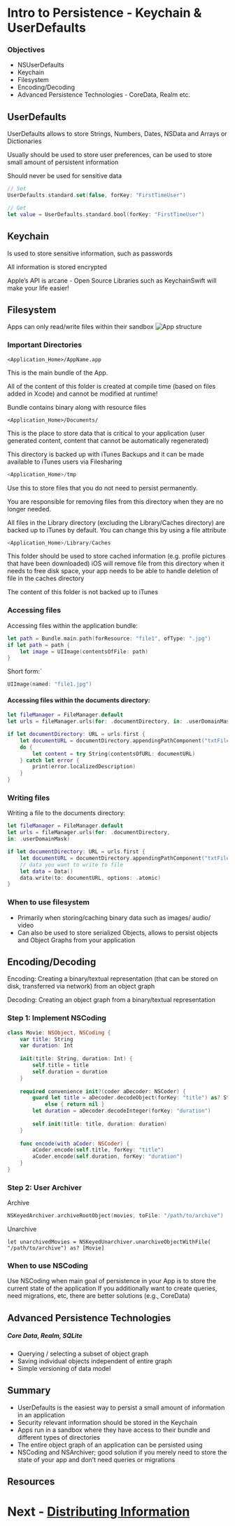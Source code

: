 # Intro to Persistence - Keychain & UserDefaults

### Objectives
- NSUserDefaults
- Keychain
- Filesystem
- Encoding/Decoding
- Advanced Persistence Technologies - CoreData, Realm etc.


## UserDefaults

UserDefaults allows to store Strings, Numbers, Dates, NSData and
Arrays or Dictionaries

Usually should be used to store user preferences, can be used to store small amount of persistent information

Should never be used for sensitive data

```swift
// Set
UserDefaults.standard.set(false, forKey: "FirstTimeUser")

// Get
let value = UserDefaults.standard.bool(forKey: "FirstTimeUser")
```

## Keychain

Is used to store sensitive information, such as passwords 

All information is stored encrypted

Apple’s API is arcane - Open Source Libraries such as
KeychainSwift will make your life easier!

## Filesystem

Apps can only read/write files within their sandbox
![App structure](app-structure.png)

### Important Directories

```
<Application_Home>/AppName.app
```

This is the main bundle of the App. 

All of the content of this folder is created at compile time (based on files added in
Xcode) and cannot be modified at runtime!

Bundle contains binary along with resource files


```
<Application_Home>/Documents/ 
```

This is the place to store data that is critical to your application
(user generated content, content that cannot be automatically
regenerated)

This directory is backed up with iTunes Backups and it can be
made available to iTunes users via Filesharing

```swift
<Application_Home>/tmp
```

Use this to store files that you do not need to persist
permanently.

You are responsible for removing files from this
directory when they are no longer needed.

All files in the Library directory (excluding the Library/Caches
directory) are backed up to iTunes by default. You can change
this by using a file attribute

```swift
<Application_Home>/Library/Caches
```

This folder should be used to store cached information (e.g.
profile pictures that have been downloaded)
iOS will remove file from this directory when it needs to free
disk space, your app needs to be able to handle deletion of
file in the caches directory

The content of this folder is not backed up to iTunes


### Accessing files
Accessing files within the application bundle:
```swift
let path = Bundle.main.path(forResource: "file1", ofType: ".jpg")
if let path = path {
    let image = UIImage(contentsOfFile: path)
}
```
Short form:`
```swift
UIImage(named: "file1.jpg")
```

#### Accessing files within the documents directory:
```swift
let fileManager = FileManager.default
let urls = fileManager.urls(for: .documentDirectory, in: .userDomainMask)

if let documentDirectory: URL = urls.first {
    let documentURL = documentDirectory.appendingPathComponent("txtFile.txt")
    do {
        let content = try String(contentsOfURL: documentURL)
    } catch let error {
        print(error.localizedDescription)
    }
}
 ```

### Writing files

Writing a file to the documents directory:

```swift
let fileManager = FileManager.default
let urls = fileManager.urls(for: .documentDirectory,
in: .userDomainMask)

if let documentDirectory: URL = urls.first {
    let documentURL = documentDirectory.appendingPathComponent("txtFile.txt")
    // data you want to write to file
    let data = Data()
    data.write(to: documentURL, options: .atomic)
}
```

### When to use filesystem

- Primarily when storing/caching binary data such as images/ audio/ video
- Can also be used to store serialized Objects, allows to persist objects and Object Graphs from your application

## Encoding/Decoding

Encoding: Creating a binary/textual representation (that can
be stored on disk, transferred via network) from an object
graph

Decoding: Creating an object graph from a binary/textual
representation

### Step 1: Implement NSCoding

```swift
class Movie: NSObject, NSCoding {
    var title: String
    var duration: Int
    
    init(title: String, duration: Int) {
        self.title = title
        self.duration = duration
    }
    
    required convenience init?(coder aDecoder: NSCoder) {
        guard let title = aDecoder.decodeObject(forKey: "title") as? String
            else { return nil }
        let duration = aDecoder.decodeInteger(forKey: "duration")
        
        self.init(title: title, duration: duration)
    }
    
    func encode(with aCoder: NSCoder) {
        aCoder.encode(self.title, forKey: "title")
        aCoder.encode(self.duration, forKey: "duration")
    }
}

```

### Step 2: User Archiver

Archive

```swift
NSKeyedArchiver.archiveRootObject(movies, toFile: "/path/to/archive")
```

Unarchive

```
let unarchivedMovies = NSKeyedUnarchiver.unarchiveObjectWithFile(
"/path/to/archive") as? [Movie]
```
 
### When to use NSCoding
Use NSCoding when main goal of persistence in your App is
to store the current state of the application
If you additionally want to create queries, need migrations,
etc, there are better solutions (e.g., CoreData)

## Advanced Persistence Technologies

##### Core Data, Realm, SQLite
- Querying / selecting a subset of object graph
- Saving individual objects independent of entire graph
- Simple versioning of data model

## Summary
- UserDefaults is the easiest way to persist a small amount of
information in an application
- Security relevant information should be stored in the Keychain
- Apps run in a sandbox where they have access to their bundle and
different types of directories
- The entire object graph of an application can be persisted using
- NSCoding and NSArchiver; good solution if you merely need to store
the state of your app and don’t need queries or migrations

## Resources

# Next - [Distributing Information](../05-Distributing-Information/distributing-information.md)